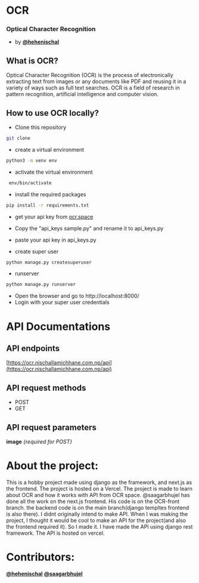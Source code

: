 # OCR 
### Optical Character Recognition
- by [**@hehenischal**](https://github.com/hehenischal)

## What is OCR?
Optical Character Recognition (OCR) is the process of electronically extracting text from images or any documents like PDF and reusing it in a variety of ways such as full text searches. OCR is a field of research in pattern recognition, artificial intelligence and computer vision.


## How to use OCR locally?
- Clone this repository
```bash
git clone
```
- create a virtual environment
```bash
python3 -m venv env
```
- activate the virtual environment
```bash
 env/bin/activate
```
- install the required packages
```bash
pip install -r requirements.txt
```
- get your api key from [ocr.space](https://ocr.space/ocrapi)

-  Copy the "api_keys sample.py" and rename it to api_keys.py
-  paste your api key in api_keys.py
- create super user
```bash
python manage.py createsuperuser
```
- runserver
```bash
python manage.py runserver
```
- Open the browser and go to http://localhost:8000/
- Login with your super user credentials

# API Documentations

## API endpoints
[https://ocr.nischallamichhane.com.np/api](https://ocr.nischallamichhane.com.np/api)


## API request methods
- POST
- GET

## API request parameters
**image** *{required for POST}*

#   About the project: 
This is a hobby project made using django as the framework, and next.js as the frontend. The project is hosted on a Vercel. The project is made to learn about OCR and how it works with API from OCR space. 
@saagarbhujel has done all the work on the next.js frontend. His code is on the OCR-front branch. the backend code is on the main branch(django templtes frontend is also there). I didnt originally intend to make API. When I was making the project, I thought it would be cool to make an API for the project(and also the frontend required it). So I made it. I have made the API using django rest framework. The API is hosted on vercel. 

# Contributors: 
 [**@hehenischal**](https://github.com/hehenischal)
 [**@saagarbhujel**](https://github.com/saagarbhujel)




